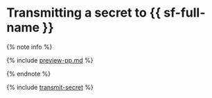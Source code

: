 # Transmitting a secret to {{ sf-full-name }}

{% note info %}

{% include [preview-pp.md](../../../_includes/preview-pp.md) %}

{% endnote %}

{% include [transmit-secret](../../../_includes/functions/transmit-secret.md) %}

